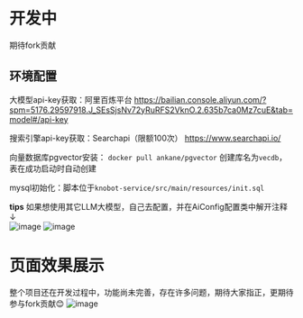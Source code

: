 # 开发中
期待fork贡献

## 环境配置
大模型api-key获取：阿里百炼平台 https://bailian.console.aliyun.com/?spm=5176.29597918.J_SEsSjsNv72yRuRFS2VknO.2.635b7ca0Mz7cuE&tab=model#/api-key

搜索引擎api-key获取：Searchapi（限额100次） https://www.searchapi.io/

向量数据库pgvector安装： `docker pull ankane/pgvector` 创建库名为`vecdb`，表在成功启动时自动创建

mysql初始化：脚本位于`knobot-service/src/main/resources/init.sql`

**tips**
如果想使用其它LLM大模型，自己去配置，并在AiConfig配置类中解开注释↓  
![image](https://github.com/user-attachments/assets/6e161767-d9db-40fd-aedb-071b9bd45b54)
![image](https://github.com/user-attachments/assets/6c99dcc1-9646-42f0-9856-a3bdef5b7977)

# 页面效果展示
整个项目还在开发过程中，功能尚未完善，存在许多问题，期待大家指正，更期待参与fork贡献😊
![image](https://github.com/user-attachments/assets/7624e920-7b4b-4380-a0f8-289289814720)
